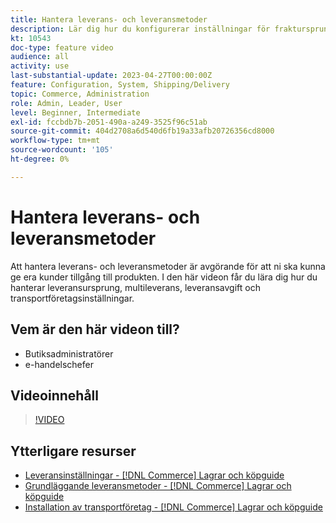 ```yaml
---
title: Hantera leverans- och leveransmetoder
description: Lär dig hur du konfigurerar inställningar för fraktursprung, multifrakt, leveransavgift och fraktfirmor för din Commerce-butik.
kt: 10543
doc-type: feature video
audience: all
activity: use
last-substantial-update: 2023-04-27T00:00:00Z
feature: Configuration, System, Shipping/Delivery
topic: Commerce, Administration
role: Admin, Leader, User
level: Beginner, Intermediate
exl-id: fccbdb7b-2051-490a-a249-3525f96c51ab
source-git-commit: 404d2708a6d540d6fb19a33afb20726356cd8000
workflow-type: tm+mt
source-wordcount: '105'
ht-degree: 0%

---
```


# Hantera leverans- och leveransmetoder

Att hantera leverans- och leveransmetoder är avgörande för att ni ska kunna ge era kunder tillgång till produkten. I den här videon får du lära dig hur du hanterar leveransursprung, multileverans, leveransavgift och transportföretagsinställningar.

## Vem är den här videon till?

- Butiksadministratörer
- e-handelschefer

## Videoinnehåll

>[!VIDEO](https://video.tv.adobe.com/v/343658?quality=12&learn=on)

## Ytterligare resurser

- [Leveransinställningar - [!DNL Commerce] Lagrar och köpguide](https://experienceleague.adobe.com/docs/commerce-admin/stores-sales/delivery/shipping-settings.html?lang=sv-SE)
- [Grundläggande leveransmetoder - [!DNL Commerce] Lagrar och köpguide](https://experienceleague.adobe.com/docs/commerce-admin/stores-sales/delivery/delivery.html?lang=sv-SE#basic-delivery-methods)
- [Installation av transportföretag - [!DNL Commerce] Lagrar och köpguide](https://experienceleague.adobe.com/docs/commerce-admin/stores-sales/delivery/shipping-carriers/carriers.html?lang=sv-SE)

